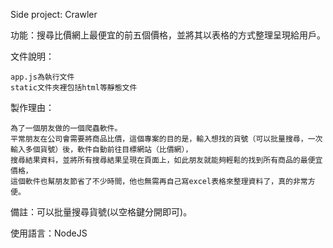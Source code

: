Side project: Crawler

功能：搜尋比價網上最便宜的前五個價格，並將其以表格的方式整理呈現給用戶。

文件說明：

    app.js為執行文件
    static文件夾裡包括html等靜態文件

製作理由：

    為了一個朋友做的一個爬蟲軟件。
    平常朋友在公司會需要將商品比價，這個專案的目的是，輸入想找的貨號（可以批量搜尋，一次輸入多個貨號）後，軟件自動前往目標網站（比價網），
    搜尋結果資料，並將所有搜尋結果呈現在頁面上，如此朋友就能夠輕鬆的找到所有商品的最便宜價格，
    這個軟件也幫朋友節省了不少時間，他也無需再自己寫excel表格來整理資料了，真的非常方便。

備註：可以批量搜尋貨號(以空格鍵分開即可)。

使用語言：NodeJS
